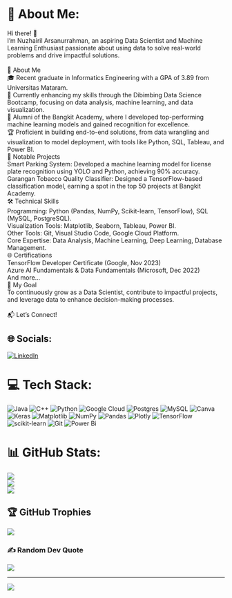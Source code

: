 # 💫 About Me:
Hi there! 👋<br>I’m Nuzhairil Arsanurrahman, an aspiring Data Scientist and Machine Learning Enthusiast passionate about using data to solve real-world problems and drive impactful solutions.<br><br>🌟 About Me<br>🎓 Recent graduate in Informatics Engineering with a GPA of 3.89 from Universitas Mataram.<br>🌱 Currently enhancing my skills through the Dibimbing Data Science Bootcamp, focusing on data analysis, machine learning, and data visualization.<br>🤖 Alumni of the Bangkit Academy, where I developed top-performing machine learning models and gained recognition for excellence.<br>🏆 Proficient in building end-to-end solutions, from data wrangling and visualization to model deployment, with tools like Python, SQL, Tableau, and Power BI.<br>🚀 Notable Projects<br>Smart Parking System: Developed a machine learning model for license plate recognition using YOLO and Python, achieving 90% accuracy.<br>Garangan Tobacco Quality Classifier: Designed a TensorFlow-based classification model, earning a spot in the top 50 projects at Bangkit Academy.<br>🛠 Technical Skills<br>Programming: Python (Pandas, NumPy, Scikit-learn, TensorFlow), SQL (MySQL, PostgreSQL).<br>Visualization Tools: Matplotlib, Seaborn, Tableau, Power BI.<br>Other Tools: Git, Visual Studio Code, Google Cloud Platform.<br>Core Expertise: Data Analysis, Machine Learning, Deep Learning, Database Management.<br>🌐 Certifications<br>TensorFlow Developer Certificate (Google, Nov 2023)<br>Azure AI Fundamentals & Data Fundamentals (Microsoft, Dec 2022)<br>And more...<br>🎯 My Goal<br>To continuously grow as a Data Scientist, contribute to impactful projects, and leverage data to enhance decision-making processes.<br><br>📬 Let’s Connect!


## 🌐 Socials:
[![LinkedIn](https://img.shields.io/badge/LinkedIn-%230077B5.svg?logo=linkedin&logoColor=white)](https://linkedin.com/in/https://www.linkedin.com/in/nuzhairil-arsanurrahman-637315235/) 

# 💻 Tech Stack:
![Java](https://img.shields.io/badge/java-%23ED8B00.svg?style=for-the-badge&logo=openjdk&logoColor=white) ![C++](https://img.shields.io/badge/c++-%2300599C.svg?style=for-the-badge&logo=c%2B%2B&logoColor=white) ![Python](https://img.shields.io/badge/python-3670A0?style=for-the-badge&logo=python&logoColor=ffdd54) ![Google Cloud](https://img.shields.io/badge/GoogleCloud-%234285F4.svg?style=for-the-badge&logo=google-cloud&logoColor=white) ![Postgres](https://img.shields.io/badge/postgres-%23316192.svg?style=for-the-badge&logo=postgresql&logoColor=white) ![MySQL](https://img.shields.io/badge/mysql-4479A1.svg?style=for-the-badge&logo=mysql&logoColor=white) ![Canva](https://img.shields.io/badge/Canva-%2300C4CC.svg?style=for-the-badge&logo=Canva&logoColor=white) ![Keras](https://img.shields.io/badge/Keras-%23D00000.svg?style=for-the-badge&logo=Keras&logoColor=white) ![Matplotlib](https://img.shields.io/badge/Matplotlib-%23ffffff.svg?style=for-the-badge&logo=Matplotlib&logoColor=black) ![NumPy](https://img.shields.io/badge/numpy-%23013243.svg?style=for-the-badge&logo=numpy&logoColor=white) ![Pandas](https://img.shields.io/badge/pandas-%23150458.svg?style=for-the-badge&logo=pandas&logoColor=white) ![Plotly](https://img.shields.io/badge/Plotly-%233F4F75.svg?style=for-the-badge&logo=plotly&logoColor=white) ![TensorFlow](https://img.shields.io/badge/TensorFlow-%23FF6F00.svg?style=for-the-badge&logo=TensorFlow&logoColor=white) ![scikit-learn](https://img.shields.io/badge/scikit--learn-%23F7931E.svg?style=for-the-badge&logo=scikit-learn&logoColor=white) ![Git](https://img.shields.io/badge/git-%23F05033.svg?style=for-the-badge&logo=git&logoColor=white) ![Power Bi](https://img.shields.io/badge/power_bi-F2C811?style=for-the-badge&logo=powerbi&logoColor=black)
# 📊 GitHub Stats:
![](https://github-readme-stats.vercel.app/api?username=Arsan24&theme=dark&hide_border=false&include_all_commits=false&count_private=false)<br/>
![](https://github-readme-streak-stats.herokuapp.com/?user=Arsan24&theme=dark&hide_border=false)<br/>
![](https://github-readme-stats.vercel.app/api/top-langs/?username=Arsan24&theme=dark&hide_border=false&include_all_commits=false&count_private=false&layout=compact)

## 🏆 GitHub Trophies
![](https://github-profile-trophy.vercel.app/?username=Arsan24&theme=radical&no-frame=false&no-bg=true&margin-w=4)

### ✍️ Random Dev Quote
![](https://quotes-github-readme.vercel.app/api?type=horizontal&theme=radical)

---
[![](https://visitcount.itsvg.in/api?id=Arsan24&icon=0&color=0)](https://visitcount.itsvg.in)

<!-- Proudly created with GPRM ( https://gprm.itsvg.in ) -->
